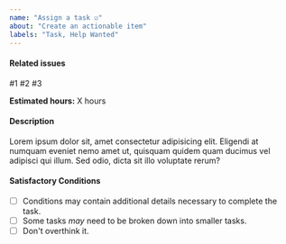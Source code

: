 ```yaml
---
name: "Assign a task ☑️"
about: "Create an actionable item"
labels: "Task, Help Wanted"
---
```


<!-- User stories and bugs are broken down in to tasks. -->

#### Related issues

<!-- Tag related stories that this task is related to -->

#1 #2 #3

**Estimated hours:** X hours

#### Description

<!-- What needs to be done? How will this resolve the related issue? -->

Lorem ipsum dolor sit, amet consectetur adipisicing elit. Eligendi at numquam eveniet nemo amet ut, quisquam quidem quam ducimus vel adipisci qui illum. Sed odio, dicta sit illo voluptate rerum?

#### Satisfactory Conditions

- [ ] Conditions may contain additional details necessary to complete the task.
- [ ] Some tasks _may_ need to be broken down into smaller tasks.
- [ ] Don't overthink it.
